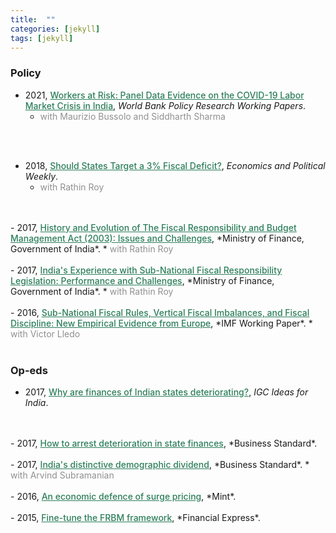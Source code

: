 ```yaml
---
title:  ""
categories: [jekyll]
tags: [jekyll]
---
```


### Policy

- 2021, <a href="https://documents.worldbank.org/en/publication/documents-reports/documentdetail/694351615916424727/workers-at-risk-panel-data-evidence-on-the-covid-19-labor-market-crisis-in-india" style="color:#2c7e5a;font-weight: 500;">Workers at Risk: Panel Data Evidence on the COVID-19 Labor Market Crisis in India</a>, *World Bank Policy Research Working Papers*.
    * <a style="color:#909090"> with Maurizio Bussolo and Siddharth Sharma </a> 
<br/>
<br/>

- 2018, <a href="https://www.epw.in/journal/2018/9/perspectives/should-states-target-3-fiscal-deficit.html" style="color:#2c7e5a;font-weight: 500;">Should States Target a 3% Fiscal Deficit?</a>, *Economics and Political Weekly*.
    * <a style="color:#909090"> with Rathin Roy </a> 
<br/>
<br/>
- 2017, <a href="https://dea.gov.in/sites/default/files/Volume-4-Domain%20Experts.pdf"
 style="color:#2c7e5a;font-weight: 500;">History and Evolution of The Fiscal Responsibility and Budget Management Act (2003): Issues and Challenges</a>, *Ministry of Finance, Government of India*.
    * <a style="color:#909090"> with Rathin Roy </a> 
<br/>
<br/>
- 2017, <a href="https://dea.gov.in/sites/default/files/Volume-4-Domain%20Experts.pdf" style="color:#2c7e5a;font-weight: 500;">India's Experience with Sub-National Fiscal Responsibility Legislation: Performance and Challenges</a>, *Ministry of Finance, Government of India*.
    * <a style="color:#909090"> with Rathin Roy </a> 
<br/>
<br/>
- 2016, <a href="https://www.imf.org/en/Publications/WP/Issues/2016/12/31/Do-Subnational-Fiscal-Rules-Foster-Fiscal-Discipline-New-Empirical-Evidence-from-Europe-43857" style="color:#2c7e5a;font-weight: 500;">Sub-National Fiscal Rules, Vertical Fiscal Imbalances, and Fiscal Discipline: New Empirical Evidence from Europe</a>, *IMF Working Paper*.
    * <a style="color:#909090"> with Victor Lledo </a> 
<br/>
<br/>

### Op-eds

- 2017, <a href="https://www.ideasforindia.in/topics/money-finance/why-are-finances-of-indian-states-deteriorating.html" style="color:#2c7e5a;font-weight: 500;">Why are finances of Indian states deteriorating?</a>, *IGC Ideas for India*.
<br/>
<br/>
- 2017, <a href="http://www.business-standard.com/article/opinion/how-to-arrest-deterioration-in-state-finances-117070601469_1.html" style="color:#2c7e5a;font-weight: 500;">How to arrest deterioration in state finances</a>, *Business Standard*.
<br/>
<br/>
- 2017, <a href="http://www.business-standard.com/article/opinion/india-s-distinctive-demographic-dividend-117021401382_1.html" style="color:#2c7e5a;font-weight: 500;">India's distinctive demographic dividend</a>, *Business Standard*.
    * <a style="color:#909090"> with Arvind Subramanian </a> 
<br/>
<br/>
- 2016, <a href="http://www.livemint.com/Opinion/hZGUhZSau5fRkoGYPBqHMN/An-economic-defence-of-surge-pricing.html" style="color:#2c7e5a;font-weight: 500;">An economic defence of surge pricing</a>, *Mint*.
<br/>
<br/>
- 2015, <a href="http://www.financialexpress.com/opinion/columns-fine-tune-the-frbm-framework/45475/" style="color:#2c7e5a;font-weight: 500;">Fine-tune the FRBM framework</a>, *Financial Express*.
<br/>
<br/>


<!-- 
### Publications
- forth, <a href="{{site.baseurl}}/files/aeri_NN/aeri_NN.pdf" style="color:#e25440;font-weight: bold;">Using TITLE</a>, ***JOURNAL***&nbsp;&nbsp;&nbsp;&#10098;[git](https://github.com/thomas9t/spatial-econ-cnn)&#10099;
    * AUTHORS
<br/>
<br/>
- 2022, <a href="{{site.baseurl}}/files/are_EITR/tradewar_1203.pdf" style="color:#e25440;font-weight: bold;">TITLE</a>, ***JOURNAL***
    - AUTHOR
  * [Economist](https://www.economist.com/finance-and-economics/2022/01/01/new-research-counts-the-costs-of-the-sino-american-trade-war) 
<br/>
<br/>

### Chapters & Policy Notes -->


